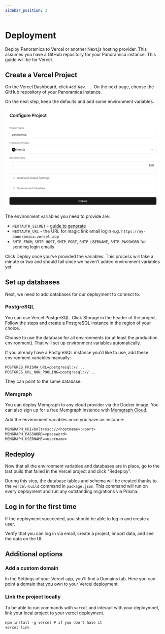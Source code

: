 ```yaml
---
sidebar_position: 2
---
```


# Deployment

Deploy Panoramica to Vercel or another Next.js hosting provider.
This assumes you have a GitHub repository for your Panoramica instance.
This guide will be for Vercel.

## Create a Vercel Project

On the Vercel Dashboard, click `Add New...`. On the next page, choose the
GitHub repository of your Panoramica instance.

On the next step, keep the defaults and add some environment variables.

![Configure Vercel Project](vercel-configure-project.jpg)

The environment variables you need to provide are:

- `NEXTAUTH_SECRET` - [guide to generate](https://next-auth.js.org/configuration/options#secret)
- `NEXTAUTH_URL` - the URL for magic link email login e.g. `https://my-panoramica.vercel.app`
- `SMTP_FROM`, `SMTP_HOST`, `SMTP_PORT`, `SMTP_USERNAME`, `SMTP_PASSWORD` for sending login emails

Click Deploy once you've provided the variables. This process will take a minute or two and should fail since we haven't added environment
variables yet.

## Set up databases

Next, we need to add databases for our deployment to connect to.

### PostgreSQL

You can use Vercel PostgreSQL. Click Storage in the header of the project. Follow the steps and create a PostgreSQL instance in
the region of your choice.

Choose to use the database for all environments (or at least the
production environment). That will set up environment variables
automatically.

If you already have a PostgreSQL instance you'd like to use,
add these environment variables manually:

```text
POSTGRES_PRISMA_URL=postgresql://...
POSTGRES_URL_NON_POOLING=postgresql://...
```

They can point to the same database.

### Memgraph

You can deploy Memgraph to any cloud provider via the Docker image.
You can also sign up for a free Memgraph instance with [Memgraph Cloud](https://cloud.memgraph.com/).

Add the environment variables once you have an instance:

```text
MEMGRAPH_URI=bolt+ssc://<hostname>:<port>
MEMGRAPH_PASSWORD=<password>
MEMGRAPH_USERNAME=<username>
```

## Redeploy

Now that all the environment variables and databases are in place,
go to the last build that failed in the Vercel project and click
"Redeploy".

During this step, the database tables and schema will be created thanks
to the `vercel-build` command in `package.json`. This command will
run on every deployment and run any outstanding migrations via Prisma.

## Log in for the first time

If the deployment succeeded, you should be able to log in and create a user.

Verify that you can log in via email, create a project, import data,
and see the data on the UI.

## Additional options

### Add a custom domain

In the Settings of your Vercel app, you'll find a Domains tab.
Here you can point a domain that you own to your Vercel deployment.

### Link the project locally

To be able to run commands with `vercel` and interact with your
deploymnet, link your local project to your vercel deployment.

```shell
npm install -g vercel # if you don't have it
vercel link
```
